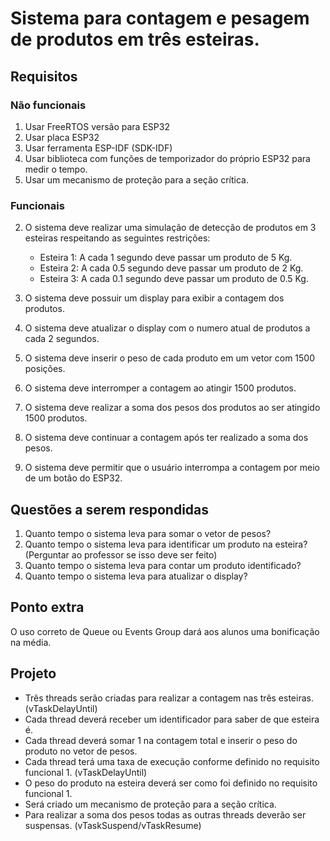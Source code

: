 # Sistema para contagem e pesagem de produtos em três esteiras.

## Requisitos

### Não funcionais
1. Usar FreeRTOS versão para ESP32
1. Usar placa ESP32
1. Usar ferramenta ESP-IDF (SDK-IDF)
1. Usar biblioteca com funções de temporizador do próprio ESP32 para medir o tempo.
1. Usar um mecanismo de proteção para a seção crítica.

### Funcionais
2. O sistema deve realizar uma simulação de detecção de produtos em 3 esteiras respeitando as seguintes restrições:
   + Esteira 1: A cada 1 segundo deve passar um produto de 5 Kg.
   + Esteira 2: A cada 0.5 segundo deve passar um produto de 2 Kg.
   + Esteira 3: A cada 0.1 segundo deve passar um produto de 0.5 Kg.
   
2. O sistema deve possuir um display para exibir a contagem dos produtos.
2. O sistema deve atualizar o display com o numero atual de produtos a cada 2 segundos.
2. O sistema deve inserir o peso de cada produto em um vetor com 1500 posições.
2. O sistema deve interromper a contagem ao atingir 1500 produtos.
2. O sistema deve realizar a soma dos pesos dos produtos ao ser atingido 1500 produtos.
2. O sistema deve continuar a contagem após ter realizado a soma dos pesos.
2. O sistema deve permitir que o usuário interrompa a contagem por meio de um botão do ESP32.


## Questões a serem respondidas 

1. Quanto tempo o sistema leva para somar o vetor de pesos?
1. Quanto tempo o sistema leva para identificar um produto na esteira? (Perguntar ao professor se isso deve ser feito)
1. Quanto tempo o sistema leva para contar um produto identificado? 
1. Quanto tempo o sistema leva para atualizar o display?


## Ponto extra

O uso correto de Queue ou Events Group dará aos alunos uma bonificação na média.

## Projeto

+ Três threads serão criadas para realizar a contagem nas três esteiras. (vTaskDelayUntil)
+ Cada thread deverá receber um identificador para saber de que esteira é.
+ Cada thread deverá somar 1 na contagem total e inserir o peso do produto no vetor de pesos.
+ Cada thread terá uma taxa de execução conforme definido no requisito funcional 1. (vTaskDelayUntil)
+ O peso do produto na esteira deverá ser como foi definido no requisito funcional 1.
+ Será criado um mecanismo de proteção para a seção crítica.
+ Para realizar a soma dos pesos todas as outras threads deverão ser suspensas. (vTaskSuspend/vTaskResume)


